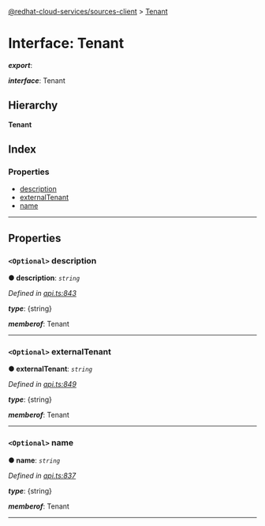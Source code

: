 [@redhat-cloud-services/sources-client](../README.md) > [Tenant](../interfaces/tenant.md)

# Interface: Tenant

*__export__*: 

*__interface__*: Tenant

## Hierarchy

**Tenant**

## Index

### Properties

* [description](tenant.md#description)
* [externalTenant](tenant.md#externaltenant)
* [name](tenant.md#name)

---

## Properties

<a id="description"></a>

### `<Optional>` description

**● description**: *`string`*

*Defined in [api.ts:843](https://github.com/RedHatInsights/javascript-clients/blob/master/packages/sources/api.ts#L843)*

*__type__*: {string}

*__memberof__*: Tenant

___
<a id="externaltenant"></a>

### `<Optional>` externalTenant

**● externalTenant**: *`string`*

*Defined in [api.ts:849](https://github.com/RedHatInsights/javascript-clients/blob/master/packages/sources/api.ts#L849)*

*__type__*: {string}

*__memberof__*: Tenant

___
<a id="name"></a>

### `<Optional>` name

**● name**: *`string`*

*Defined in [api.ts:837](https://github.com/RedHatInsights/javascript-clients/blob/master/packages/sources/api.ts#L837)*

*__type__*: {string}

*__memberof__*: Tenant

___

